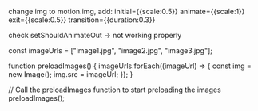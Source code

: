 change img to motion.img, add:
    initial={{scale:0.5}}
    animate={{scale:1}}
    exit={{scale:0.5}}
    transition={{duration:0.3}}



check setShouldAnimateOut -> not working properly



const imageUrls = ["image1.jpg", "image2.jpg", "image3.jpg"];

function preloadImages() {
  imageUrls.forEach((imageUrl) => {
    const img = new Image();
    img.src = imageUrl;
  });
}

// Call the preloadImages function to start preloading the images
preloadImages();